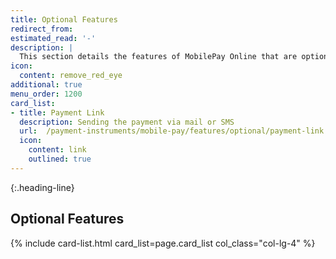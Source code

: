 ```yaml
---
title: Optional Features
redirect_from:
estimated_read: '-'
description: |
  This section details the features of MobilePay Online that are optional.
icon:
  content: remove_red_eye
additional: true
menu_order: 1200
card_list:
- title: Payment Link
  description: Sending the payment via mail or SMS
  url:  /payment-instruments/mobile-pay/features/optional/payment-link
  icon:
    content: link
    outlined: true
---
```


{:.heading-line}

## Optional Features

{% include card-list.html card_list=page.card_list
    col_class="col-lg-4" %}
